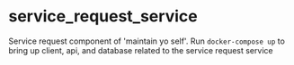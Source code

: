 # service_request_service
Service request component of 'maintain yo self'.
Run `docker-compose up` to bring up client, api, and database related to the service request service
